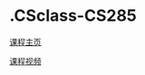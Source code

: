 # .CSclass-CS285



[课程主页](https://rail.eecs.berkeley.edu/deeprlcourse/)

[课程视频](https://www.youtube.com/playlist?list=PL_iWQOsE6TfVYGEGiAOMaOzzv41Jfm_Ps)

